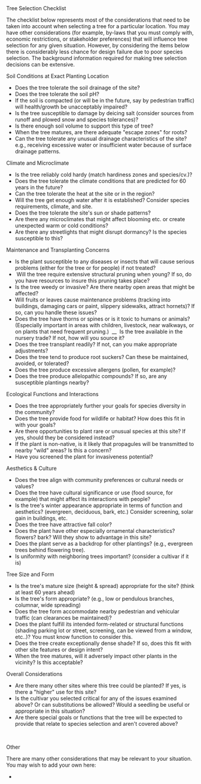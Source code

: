  

Tree Selection Checklist 

The checklist below represents most of the considerations that need to
be taken into account when selecting a tree for a particular location.
You may have other considerations (for example, by-laws that you must
comply with, economic restrictions, or stakeholder preferences) that
will influence tree selection for any given situation. However, by
considering the items below there is considerably less chance for design
failure due to poor species selection. The background information
required for making tree selection decisions can be extensive. 

Soil Conditions at Exact Planting Location 

-   Does the tree tolerate the soil drainage of the site? 
-   Does the tree tolerate the soil pH? 
-   If the soil is compacted (or will be in the future, say by
    pedestrian traffic) will health/growth be unacceptably impaired? 
-   Is the tree susceptible to damage by deicing salt (consider sources
    from runoff and plowed snow and species tolerances)? 
-   Is there enough soil volume to support this type of tree? 
-   When the tree matures, are there adequate "escape zones" for roots? 
-   Can the tree tolerate any unusual drainage characteristics of the
    site? e.g., receiving excessive water or insufficient water because
    of surface drainage patterns. 

Climate and Microclimate 

-   Is the tree reliably cold hardy (match hardiness zones and
    species/cv.)? 
-   Does the tree tolerate the climate conditions that are predicted for
    60 years in the future? 
-   Can the tree tolerate the heat at the site or in the region? 
-   Will the tree get enough water after it is established? Consider
    species requirements, climate, and site. 
-   Does the tree tolerate the site's sun or shade patterns? 
-   Are there any microclimates that might affect blooming etc. or
    create unexpected warm or cold conditions? 
-   Are there any streetlights that might disrupt dormancy? Is the
    species susceptible to this? 

Maintenance and Transplanting Concerns 

-   Is the plant susceptible to any diseases or insects that will cause
    serious problems (either for the tree or for people) if not
    treated? 
-    Will the tree require extensive structural pruning when young? If
    so, do you have resources to insure this pruning takes place? 
-   Is the tree weedy or invasive? Are there nearby open areas that
    might be affected? 
-   Will fruits or leaves cause maintenance problems (tracking into
    buildings, damaging cars or paint, slippery sidewalks, attract
    hornets)? If so, can you handle these issues? 
-   Does the tree have thorns or spines or is it toxic to humans or
    animals? (Especially important in areas with children, livestock,
    near walkways, or on plants that need frequent pruning.)  \_\_  Is
    the tree available in the nursery trade? If not, how will you source
    it? 
-   Does the tree transplant readily? If not, can you make appropriate
    adjustments? 
-   Does the tree tend to produce root suckers? Can these be maintained,
    avoided, or tolerated? 
-   Does the tree produce excessive allergens (pollen, for example)? 
-   Does the tree produce allelopathic compounds? If so, are any
    susceptible plantings nearby? 

Ecological Functions and Interactions 

-   Does the tree appropriately further your goals for species diversity
    in the community? 
-   Does the tree provide food for wildlife or habitat? How does this
    fit in with your goals? 
-   Are there opportunities to plant rare or unusual species at this
    site? If yes, should they be considered instead? 
-   If the plant is non-native, is it likely that propagules will be
    transmitted to nearby "wild" areas? Is this a concern? 
-   Have you screened the plant for invasiveness potential? 

Aesthetics & Culture 

-   Does the tree align with community preferences or cultural needs or
    values? 
-   Does the tree have cultural significance or use (food source, for
    example) that might affect its interactions with people? 
-   Is the tree's winter appearance appropriate in terms of function and
    aesthetics? (evergreen, deciduous, bark, etc.) Consider screening,
    solar gain in buildings, etc. 
-   Does the tree have attractive fall color? 
-   Does the plant have other especially ornamental characteristics?
    flowers? bark? Will they show to advantage in this site? 
-   Does the plant serve as a backdrop for other plantings? (e.g.,
    evergreen trees behind flowering tree). 
-   Is uniformity with neighboring trees important? (consider a cultivar
    if it is) 

Tree Size and Form 

-   Is the tree's mature size (height & spread) appropriate for the
    site? (think at least 60 years ahead)
-   Is the tree's form appropriate? (e.g., low or pendulous branches,
    columnar, wide spreading) 
-   Does the tree form accommodate nearby pedestrian and vehicular
    traffic (can clearances be maintained)? 
-   Does the plant fulfill its intended form-related or structural
    functions (shading parking lot or street, screening, can be viewed
    from a window, etc..)? You must know function to consider this. 
-   Does the tree create exceptionally dense shade? If so, does this fit
    with other site features or design intent? 
-   When the tree matures, will it adversely impact other plants in the
    vicinity? Is this acceptable? 

Overall Considerations 

-   Are there many other sites where this tree could be planted? If yes,
    is there a "higher" use for this site? 
-   Is the cultivar you selected critical for any of the issues examined
    above? Or can substitutions be allowed? Would a seedling be useful
    or appropriate in this situation? 
-   Are there special goals or functions that the tree will be expected
    to provide that relate to species selection and aren't covered
    above? 

 

Other 

There are many other considerations that may be relevant to your
situation. You may wish to add your own here: 

-   

 

